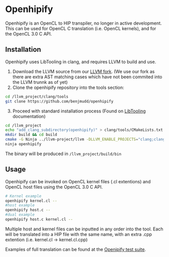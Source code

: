# Openhipify

Openhipify is an OpenCL to HIP transpiler, no longer in active development.
This can be used for OpenCL C translation (i.e. OpenCL kernels), and for the OpenCL 3.0
C API.

## Installation

Openhipify uses LibTooling in clang, and requires LLVM to build and use.

1. Download the LLVM source from our [LLVM fork](https://github.com/BenJMudd/llvm-project). (We use our fork as there are extra AST matching cases which have not been commited into the LLVM trunnk as of yet)
2. Clone the openhipify repository into the tools section:

```bash
cd /llvm_project/clang/tools
git clone https://github.com/benjmudd/openhipify
```

3. Proceed with standard installation process (Found on [LibTooling](https://clang.llvm.org/docs/LibASTMatchersTutorial.html) documentation)

```bash
cd /llvm_project
echo "add_clang_subdirectory(openhipify)" > clang/tools/CMakeLists.txt
mkdir build && cd build
cmake -G Ninja ../llvm-project/llvm -DLLVM_ENABLE_PROJECTS="clang;clang-tools-extra" -DCMAKE_BUILD_TYPE=Release -DLLVM_BUILD_TESTS=ON
ninja openhipify
```

The binary will be produced in `/llvm_project/build/bin`

## Usage

Openhipify can be invoked on OpenCL kernel files (.cl extentions) and OpenCL host
files using the OpenCL 3.0 C API.

```bash
# Kernel example
openhipify kernel.cl --
#host example
openhipify host.c --
#dual example
openhipify host.c kernel.cl --
```

Multiple host and kernel files can be inputted in any order into the tool. Each will be
translated into a HIP file with the same name, with an extra .cpp extention (i.e. kernel.cl -> kernel.cl.cpp)

Examples of full translation can be found at the
[Openipify test suite](https://github.com/BenJMudd/openhipify-test-suite).
